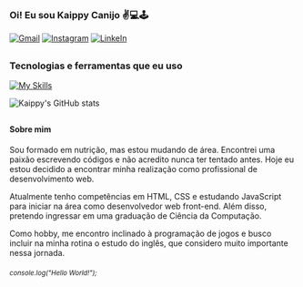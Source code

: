### Oi! Eu sou Kaippy Canijo ✌️💻🕹️

[![Gmail](https://img.shields.io/badge/Gmail-D14836?style=for-the-badge&logo=gmail&logoColor=white)](mailto:kaippy.canijo@gmail.com)
[![Instagram](https://img.shields.io/badge/Instagram-E4405F?style=for-the-badge&logo=instagram&logoColor=white)](https://www.instagram.com/kcanijo/)
[![LinkeIn](https://img.shields.io/badge/LinkedIn-0077B5?style=for-the-badge&logo=linkedin&logoColor=white)](https://www.linkedin.com/in/kaippy-canijo/)
##

### Tecnologias e ferramentas que eu uso
[![My Skills](https://skillicons.dev/icons?i=html,css,js,git)](https://skillicons.dev)
</br>

![Kaippy's GitHub stats](https://github-readme-stats.vercel.app/api/top-langs/?username=Kaippy&layout=compact&locale=pt-br&bg_color=0051&text_color=fff&title_color=fff&border_radius=6)
##

#### Sobre mim
Sou formado em nutrição, mas estou mudando de área. Encontrei uma paixão escrevendo códigos e não acredito nunca ter tentado antes. Hoje eu estou decidido a encontrar minha realização como profissional de desenvolvimento web.

Atualmente tenho competências em HTML, CSS e estudando JavaScript para iniciar na área como desenvolvedor web front-end. Além disso, pretendo ingressar em uma graduação de Ciência da Computação.

Como hobby, me encontro inclinado à programação de jogos e busco incluir na minha rotina o estudo do inglês, que considero muito importante nessa jornada.

###### <small><i>console.log("Hello World!");<i></small>
